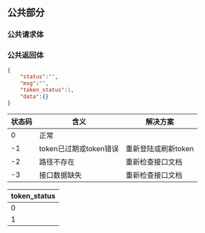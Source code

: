 ## 公共部分
### 公共请求体
### 公共返回体
```json
{
    "status":"",
    "msg":"",
    "token_status":1,
    "data":{}
}
```

| 状态码 | 含义 | 解决方案 |
|-----|-----|-----|
|0|正常|| 
|-1| token已过期或token错误|重新登陆或刷新token|
|-2| 路径不存在 | 重新检查接口文档 |
|-3| 接口数据缺失 | 重新检查接口文档 |

| token_status |
|-----|
|0|正常|| 
|1| token即将过期|
